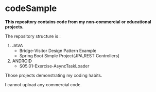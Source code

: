 # codeSample

**This repository contains code from my non-commercial or educational projects.**

The repository structure is :

1.  JAVA
    * Bridge-Visitor Design Pattern Example
    * Spring Boot Simple Project(JPA,REST Controllers)
2.  ANDROID
    * S05.01-Exercise-AsyncTaskLoader
    
Those projects demonstrating my coding habits.

I cannot upload any commercial code. 
